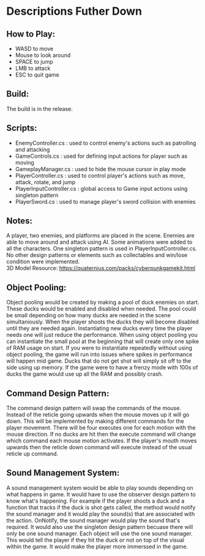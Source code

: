 # Descriptions Futher Down

## How to Play:
- WASD to move
- Mouse to look around
- SPACE to jump
- LMB to attack
- ESC to quit game

## Build:
The build is in the release.

## Scripts:
- EnemyController.cs : used to control enemy's actions such as patrolling and attacking
- GameControls.cs : used for defining input actions for player such as moving
- GameplayManager.cs : used to hide the mouse cursor in play mode
- PlayerController.cs : used to control player's actions such as move, attack, rotate, and jump
- PlayerInputController.cs : global access to Game input actions using singleton pattern
- PlayerSword.cs : used to manage player's sword collision with enemies

## Notes:
A player, two enemies, and platforms are placed in the scene. Enemies are able to move around and attack using AI. 
Some animations were added to all the characters.
One singleton pattern is used in PlayerInputController.cs. No other design patterns or elements such as collectables and win/lose condition were implemented.<br />
3D Model Resource: https://quaternius.com/packs/cyberpunkgamekit.html

## Object Pooling:
Object pooling would be created by making a pool of duck enemies on start. These ducks would be enabled and disabled when needed. The pool could be small depending on how many ducks are needed in the scene simultaniously. When the player shoots the ducks they will become disabled until they are needed again. Instantiating new ducks every time the player needs one will just reduce the performance. When using object pooling you can instantiate the small pool at the beginning that will create only one spike of RAM usage on start. If you were to instantiate repeatedly without using object pooling, the game will run into issues where spikes in performance will happen mid game. Ducks that do not get shot will simply sit off to the side using up memory. If the game were to have a frenzy mode with 100s of ducks the game would use up all the RAM and possibly crash.

## Command Design Pattern:
The command design pattern will swap the commands of the mouse. Instead of the reticle going upwards when the mouse moves up it will go down. This will be implemented by making different commands for the player movement. There will be four executes one for each motion with the mouse direction. If no ducks are hit then the execute command will change which command each mouse motion activates. If the player's mouth moves upwards then the reticle down command will execute instead of the usual reticle up command. 

## Sound Management System:
A sound management system would be able to play sounds depending on what happens in game. It would have to use the observer design pattern to know what's happening. For example if the player shoots a duck and a function that tracks if the duck is shot gets called, the method would notify the sound manager and it would play the sound(s) that are associated with the action. OnNotify, the sound manager would play the sound that's required. It would also use the singleton design pattern becuase there will only be one sound manager. Each object will use the one sound manager. This would tell the player if they hit the duck or not on top of the visual within the game. It would make the player more immerssed in the game.
